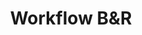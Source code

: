 ---
title: Workflow B&R
steps:
  - image: /images/brokers-and-realtors/workflow/step-1.jpg
    imageTitle: LIV Guatemala
    imageCredit: ATV
    title: Architecture Modeling and Camera Composition
    description: First, the surfaces are defined, as well as the solids and voids that make up the interior space. Together with the client, the modeling and the positioning of the cameras from which the rendering will be observed are defined.
    cta: Interested on working with us on something like this? Contact us.
  - image: /images/brokers-and-realtors/workflow/step-2.jpg
    imageTitle: LIV Guatemala
    imageCredit: ATV
    title: Materiality and Textures
    description: "Starting from the first images and their points of view, the second layer of realism is added: materials and textures proposed by the client. This is how the project begins to come to life."
    cta: Interested on working with us on something like this? Contact us.
  - image: /images/brokers-and-realtors/workflow/step-3.jpg
    imageTitle: LIV Guatemala
    imageCredit: ATV
    title: Equipment and Landscape
    description: This is the stage in which the scenes acquire a greater degree of definition. People, plants and furniture are added to make the experience of reality more vivid.
    cta: Interested on working with us on something like this? Contact us.
  - image: /images/brokers-and-realtors/workflow/step-4.jpg
    imageTitle: LIV Guatemala
    imageCredit: ATV
    title: Lightning and Complexity
    description: The lights that are added at this stage are the ones that give depth, reflections and different textures to the objects and spaces in the scene. There are still some tweaks for the final product, but at this point in our process the client gets a very clear preview of their property.
    cta: Interested on working with us on something like this? Contact us.
  - image: /images/brokers-and-realtors/workflow/step-5.jpg
    imageTitle: LIV Guatemala
    imageCredit: ATV
    title: Post-Production
    description: The last touches of the final image are still missing until backgrounds and indirect lighting are applied in this stage. This allows to acquire an image that looks 100% realistic.
    cta: Interested on working with us on something like this? Contact us.
---